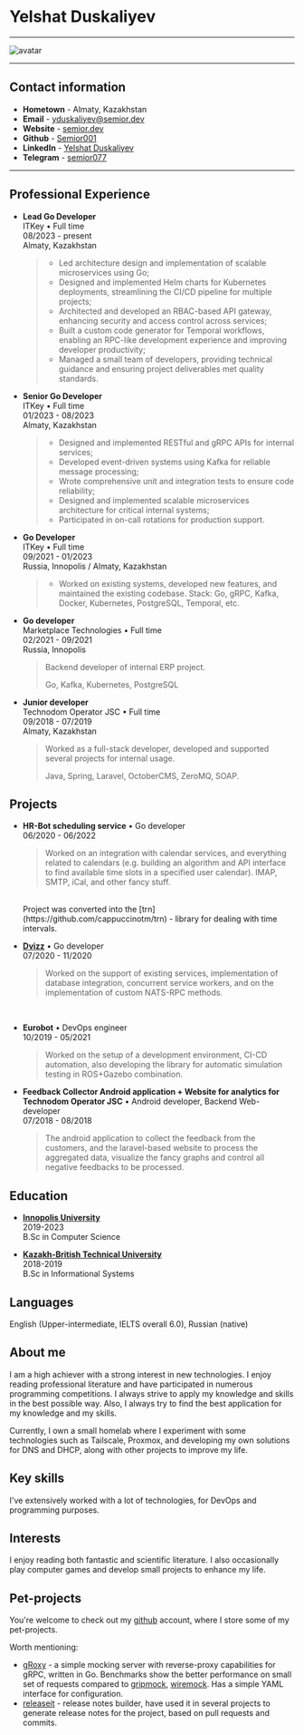 # Yelshat Duskaliyev

---

![avatar](https://semior.dev/img/me_2.png)

---

## Contact information
- **Hometown** - Almaty, Kazakhstan <br> <!-- itaksoidet -->
- **Email** - [yduskaliyev@semior.dev](mailto:yduskaliyev@semior.dev)
- **Website** - [semior.dev](https://semior.dev)
- **Github** - [Semior001](https://github.com/semior001)
- **LinkedIn** - [Yelshat Duskaliyev](https://www.linkedin.com/in/yelshat-duskaliev-181813139/)
- **Telegram** - [semior077](https://t.me/semior077)

---

## Professional Experience
- **Lead Go Developer** <br>
    ITKey • Full time <br>
    08/2023 - present <br>
    Almaty, Kazakhstan

    > - Led architecture design and implementation of scalable microservices using Go;
    > - Designed and implemented Helm charts for Kubernetes deployments, streamlining the CI/CD pipeline for multiple projects;
    > - Architected and developed an RBAC-based API gateway, enhancing security and access control across services;
    > - Built a custom code generator for Temporal workflows, enabling an RPC-like development experience and improving developer productivity;
    > - Managed a small team of developers, providing technical guidance and ensuring project deliverables met quality standards.

- **Senior Go Developer** <br>
    ITKey • Full time <br>
    01/2023 - 08/2023 <br>
    Almaty, Kazakhstan

    > - Designed and implemented RESTful and gRPC APIs for internal services;
    > - Developed event-driven systems using Kafka for reliable message processing;
    > - Wrote comprehensive unit and integration tests to ensure code reliability;
    > - Designed and implemented scalable microservices architecture for critical internal systems;
    > - Participated in on-call rotations for production support.

- **Go Developer** <br>
    ITKey • Full time <br>
    09/2021 - 01/2023 <br>
    Russia, Innopolis / Almaty, Kazakhstan

    > - Worked on existing systems, developed new features, and maintained the existing codebase.
    > Stack: Go, gRPC, Kafka, Docker, Kubernetes, PostgreSQL, Temporal, etc.

- **Go developer** <br>
	  Marketplace Technologies • Full time <br>
    02/2021 - 09/2021 <br>
    Russia, Innopolis

    > Backend developer of internal ERP project.
    >
    > Go, Kafka, Kubernetes, PostgreSQL

- **Junior developer** <br>
    Technodom Operator JSC • Full time <br>
    09/2018 - 07/2019 <br>
    Almaty, Kazakhstan

    > Worked as a full-stack developer, developed and supported several projects for internal usage.
    >
    > Java, Spring, Laravel, OctoberCMS, ZeroMQ, SOAP.

## Projects
- **HR-Bot scheduling service** • Go developer <br>
    06/2020 - 06/2022

    > Worked on an integration with calendar services, and everything related to calendars (e.g. building an algorithm and API interface to find available
    time slots in a specified user calendar). IMAP, SMTP, iCal, and other fancy stuff.
    <br>
    Project was converted into the [trn](https://github.com/cappuccinotm/trn) - library for dealing with time intervals.

- **[Dvizz](http://dvizz.io/)** • Go developer <br>
    07/2020 - 11/2020

    > Worked on the support of existing services, implementation of database integration, concurrent service workers, and on the implementation of custom NATS-RPC methods.

<br>

- **Eurobot** • DevOps engineer <br>
    10/2019 - 05/2021

    > Worked on the setup of a development environment, CI-CD automation, also developing the library for automatic simulation testing in ROS+Gazebo combination.

- **Feedback Collector Android application + Website for analytics for Technodom Operator JSC** • Android developer, Backend Web-developer <br>
    07/2018 - 08/2018

    > The android application to collect the feedback from the customers, and the laravel-based website to process the aggregated data,
    visualize the fancy graphs and control all negative feedbacks to be processed.

## Education
- **[Innopolis University](https://university.innopolis.ru)** <br>
    2019-2023 <br>
    B.Sc in Computer Science

- **[Kazakh-British Technical University](https://www.kbtu.kz/)** <br>
    2018-2019 <br>
    B.Sc in Informational Systems


## Languages
English (Upper-intermediate, IELTS overall 6.0), Russian (native)

## About me
I am a high achiever with a strong interest in new technologies. I enjoy reading professional literature and have participated in numerous programming competitions. I always strive to apply my knowledge and skills in the best possible way.
Also, I always try to find the best application for my knowledge and my skills.

Currently, I own a small homelab where I experiment with some technologies such as Tailscale, Proxmox, and developing my own solutions for DNS and DHCP, along with other projects to improve my life.

## Key skills
I've extensively worked with a lot of technologies, for DevOps and programming purposes.

## Interests
I enjoy reading both fantastic and scientific literature. I also occasionally play computer games and develop small projects to enhance my life.

## Pet-projects
You're welcome to check out my [github](https://github.com/Semior001) account, where I store some of my pet-projects. <br/>

Worth mentioning: <br/>
- [gRoxy](https://github.com/Semior001/groxy) - a simple mocking server with reverse-proxy capabilities for gRPC, written in Go. Benchmarks show the better performance on small set of requests compared to [gripmock](https://github.com/tokopedia/gripmock), [wiremock](https://wiremock.org). Has a simple YAML interface for configuration.<br/>
- [releaseit](https://github.com/Semior001/releaseit) - release notes builder, have used it in several projects to generate release notes for the project, based on pull requests and commits.
